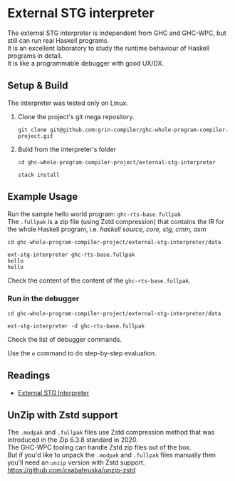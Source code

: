 # External STG interpreter

The external STG interpreter is independent from GHC and GHC-WPC, but still can run real Haskell programs.  
It is an excellent laboratory to study the runtime behaviour of Haskell programs in detail.  
It is like a programmable debugger with good UX/DX.

## Setup & Build

The interpreter was tested only on Linux.

1. Clone the project's git mega repository.
   ```
   git clone git@github.com:grin-compiler/ghc-whole-program-compiler-project.git
   ```
2. Build from the interpreter's folder
   ```
   cd ghc-whole-program-compiler-project/external-stg-interpreter

   stack install
   ```

## Example Usage

Run the sample hello world program: `ghc-rts-base.fullpak`  
The `.fullpak` is a zip file (using Zstd compression) that contains the IR for the whole Haskell program, i.e. *haskell source, core, stg, cmm, asm*

```
cd ghc-whole-program-compiler-project/external-stg-interpreter/data

ext-stg-interpreter ghc-rts-base.fullpak
hello
hello
```

Check the content of the content of the `ghc-rts-base.fullpak`.

### Run in the debugger

```
cd ghc-whole-program-compiler-project/external-stg-interpreter/data

ext-stg-interpreter -d ghc-rts-base.fullpak
```

Check the list of debugger commands.  

Use the `e` command to do step-by-step evaluation.

## Readings
- [External STG Interpreter](https://www.patreon.com/posts/external-stg-49857800)

## UnZip with Zstd support
The `.modpak` and `.fullpak` files use Zstd compression method that was introduced in the Zip 6.3.8 standard in 2020.  
The GHC-WPC tooling can handle Zstd zip files out of the box.  
But if you'd like to unpack the `.modpak` and `.fullpak` files manually then you'll need an `unzip` version with Zstd support.  
https://github.com/csabahruska/unzip-zstd

